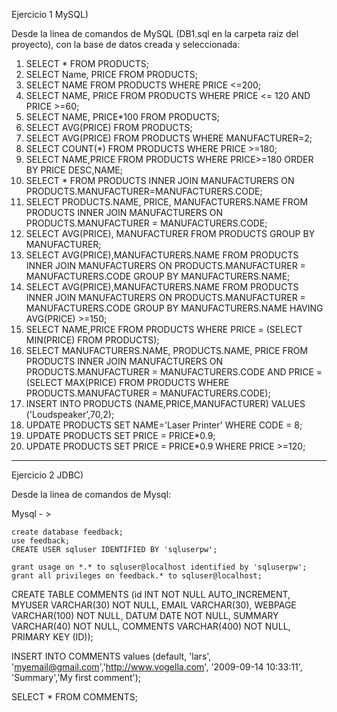 Ejercicio 1 MySQL) 

Desde la linea de comandos de MySQL (DB1.sql en la carpeta raiz del proyecto), con la base de datos creada y seleccionada:

1) SELECT * FROM PRODUCTS;
2) SELECT Name, PRICE FROM PRODUCTS;
3) SELECT NAME FROM PRODUCTS WHERE PRICE <=200;
4) SELECT NAME, PRICE FROM PRODUCTS WHERE PRICE <= 120 AND PRICE >=60;
5) SELECT NAME, PRICE*100 FROM PRODUCTS;
6) SELECT AVG(PRICE) FROM PRODUCTS;
7) SELECT AVG(PRICE) FROM PRODUCTS WHERE MANUFACTURER=2;
8) SELECT COUNT(*) FROM PRODUCTS WHERE PRICE >=180;
9) SELECT NAME,PRICE FROM PRODUCTS WHERE PRICE>=180 ORDER BY PRICE DESC,NAME;
10) SELECT * FROM PRODUCTS INNER JOIN MANUFACTURERS ON PRODUCTS.MANUFACTURER=MANUFACTURERS.CODE;
11) SELECT PRODUCTS.NAME, PRICE, MANUFACTURERS.NAME FROM PRODUCTS INNER JOIN MANUFACTURERS ON PRODUCTS.MANUFACTURER = MANUFACTURERS.CODE;
12) SELECT AVG(PRICE), MANUFACTURER FROM PRODUCTS GROUP BY MANUFACTURER;
13) SELECT AVG(PRICE),MANUFACTURERS.NAME FROM PRODUCTS INNER JOIN MANUFACTURERS ON PRODUCTS.MANUFACTURER = MANUFACTURERS.CODE GROUP BY MANUFACTURERS.NAME;
14) SELECT AVG(PRICE),MANUFACTURERS.NAME FROM PRODUCTS INNER JOIN MANUFACTURERS ON PRODUCTS.MANUFACTURER = MANUFACTURERS.CODE GROUP BY MANUFACTURERS.NAME HAVING AVG(PRICE) >=150;
15) SELECT NAME,PRICE FROM PRODUCTS WHERE PRICE = (SELECT MIN(PRICE) FROM PRODUCTS);
16) SELECT MANUFACTURERS.NAME, PRODUCTS.NAME, PRICE FROM PRODUCTS INNER JOIN MANUFACTURERS ON PRODUCTS.MANUFACTURER = MANUFACTURERS.CODE AND PRICE = (SELECT MAX(PRICE) FROM PRODUCTS WHERE PRODUCTS.MANUFACTURER = MANUFACTURERS.CODE);
17) INSERT INTO PRODUCTS (NAME,PRICE,MANUFACTURER) VALUES ('Loudspeaker',70,2);
18) UPDATE PRODUCTS SET NAME='Laser Printer' WHERE CODE = 8;
19) UPDATE PRODUCTS SET PRICE = PRICE*0.9;
20) UPDATE PRODUCTS SET PRICE = PRICE*0.9 WHERE PRICE >=120;

-------------

Ejercicio 2 JDBC) 

Desde la linea de comandos de Mysql:

Mysql - >
	
	create database feedback;
	use feedback;
	CREATE USER sqluser IDENTIFIED BY 'sqluserpw'; 

	grant usage on *.* to sqluser@localhost identified by 'sqluserpw'; 
	grant all privileges on feedback.* to sqluser@localhost;

CREATE TABLE COMMENTS (id INT NOT NULL AUTO_INCREMENT, 
    MYUSER VARCHAR(30) NOT NULL,
    EMAIL VARCHAR(30), 
    WEBPAGE VARCHAR(100) NOT NULL, 
    DATUM DATE NOT NULL, 
    SUMMARY VARCHAR(40) NOT NULL,
    COMMENTS VARCHAR(400) NOT NULL,
    PRIMARY KEY (ID));

INSERT INTO COMMENTS values (default, 'lars', 'myemail@gmail.com','http://www.vogella.com', '2009-09-14 10:33:11', 'Summary','My first comment');

SELECT * FROM COMMENTS;  